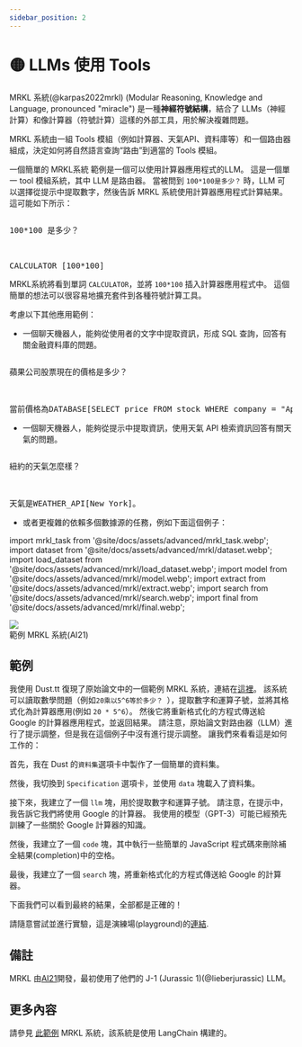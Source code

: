 ```yaml
---
sidebar_position: 2
---
```


# 🟡 LLMs 使用 Tools

MRKL 系統(@karpas2022mrkl) (Modular Reasoning, Knowledge and Language, pronounced "miracle") 是一種**神經符號結構**，結合了 LLMs（神經計算）和像計算器（符號計算）這樣的外部工具，用於解決複雜問題。

MRKL 系統由一組 Tools 模組（例如計算器、天氣API、資料庫等）和一個路由器組成，決定如何將自然語言查詢“路由”到適當的 Tools 模組。

一個簡單的 MRKL系統 範例是一個可以使用計算器應用程式的LLM。 這是一個單一 tool 模組系統，其中 LLM 是路由器。 當被問到 `100*100是多少？` 時，LLM 可以選擇從提示中提取數字，然後告訴 MRKL 系統使用計算器應用程式計算結果。 這可能如下所示：

<pre>
<p>100*100 是多少？</p>

<span className="bluegreen-highlight">CALCULATOR [100*100]</span>
</pre>

MRKL系統將看到單詞 `CALCULATOR`，並將 `100*100` 插入計算器應用程式中。 這個簡單的想法可以很容易地擴充套件到各種符號計算工具。

考慮以下其他應用範例：

- 一個聊天機器人，能夠從使用者的文字中提取資訊，形成 SQL 查詢，回答有關金融資料庫的問題。

<pre>
<p>蘋果公司股票現在的價格是多少？</p>

<span className="bluegreen-highlight">當前價格為DATABASE[SELECT price FROM stock WHERE company = "Apple" AND time = "now"]。</span>
</pre>

- 一個聊天機器人，能夠從提示中提取資訊，使用天氣 API 檢索資訊回答有關天氣的問題。

<pre>
<p>紐約的天氣怎麼樣？</p>

<span className="bluegreen-highlight">天氣是WEATHER_API[New York]。</span>
</pre>

- 或者更複雜的依賴多個數據源的任務，例如下面這個例子：


import mrkl_task from '@site/docs/assets/advanced/mrkl_task.webp';
import dataset from '@site/docs/assets/advanced/mrkl/dataset.webp';
import load_dataset from '@site/docs/assets/advanced/mrkl/load_dataset.webp';
import model from '@site/docs/assets/advanced/mrkl/model.webp';
import extract from '@site/docs/assets/advanced/mrkl/extract.webp';
import search from '@site/docs/assets/advanced/mrkl/search.webp';
import final from '@site/docs/assets/advanced/mrkl/final.webp';

<div style={{textAlign: 'center'}}>
  <img src={mrkl_task} style={{width: "500px"}}/>
</div>

<div style={{textAlign: 'center'}}>
範例 MRKL 系統(AI21)
</div>

## 範例

我使用 Dust.tt 復現了原始論文中的一個範例 MRKL 系統，連結在[這裡](https://dust.tt/trigaten/a/98bdd65cb7)。 該系統可以讀取數學問題（例如`20乘以5^6等於多少？ `），提取數字和運算子號，並將其格式化為計算器應用(例如 `20 * 5^6`）。 然後它將重新格式化的方程式傳送給 Google 的計算器應用程式，並返回結果。 請注意，原始論文對路由器（LLM）進行了提示調整，但是我在這個例子中沒有進行提示調整。 讓我們來看看這是如何工作的：

首先，我在 Dust 的`資料集`選項卡中製作了一個簡單的資料集。

<div style={{textAlign: 'center'}}>
  <LazyLoadImage src={dataset} style={{width: "750px"}} />
</div>

然後，我切換到 `Specification` 選項卡，並使用 `data` 塊載入了資料集。

<div style={{textAlign: 'center'}}>
  <LazyLoadImage src={load_dataset} style={{width: "750px"}} />
</div>

接下來，我建立了一個 `llm` 塊，用於提取數字和運算子號。 請注意，在提示中，我告訴它我們將使用 Google 的計算器。 我使用的模型（GPT-3）可能已經預先訓練了一些關於 Google 計算器的知識。

<div style={{textAlign: 'center'}}>
  <LazyLoadImage src={model} style={{width: "750px"}} />
</div>

然後，我建立了一個 `code` 塊，其中執行一些簡單的 JavaScript 程式碼來刪除補全結果(completion)中的空格。

<div style={{textAlign: 'center'}}>
  <LazyLoadImage src={extract} style={{width: "750px"}} />
</div>

最後，我建立了一個 `search` 塊，將重新格式化的方程式傳送給 Google 的計算器。

<div style={{textAlign: 'center'}}>
  <LazyLoadImage src={search} style={{width: "750px"}} />
</div>

下面我們可以看到最終的結果，全部都是正確的！

<div style={{textAlign: 'center'}}>
  <LazyLoadImage src={final} style={{width: "750px"}} />
</div>

請隨意嘗試並進行實驗，這是演練場(playground)的[連結](https://dust.tt/trigaten/a/98bdd65cb7).

## 備註
MRKL 由[AI21](https://www.ai21.com/)開發，最初使用了他們的 J-1 (Jurassic 1)(@lieberjurassic) LLM。

## 更多內容

請參見 [此範例](https://langchain.readthedocs.io/en/latest/modules/agents/implementations/mrkl.html) MRKL 系統，該系統是使用 LangChain 構建的。
